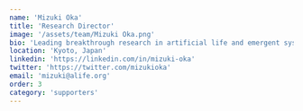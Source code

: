 ```yaml
---
name: 'Mizuki Oka'
title: 'Research Director'
image: '/assets/team/Mizuki Oka.png'
bio: 'Leading breakthrough research in artificial life and emergent systems'
location: 'Kyoto, Japan'
linkedin: 'https://linkedin.com/in/mizuki-oka'
twitter: 'https://twitter.com/mizukioka'
email: 'mizuki@alife.org'
order: 3
category: 'supporters'
---
```

